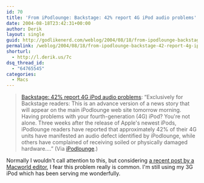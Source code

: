 ```yaml
---
id: 70
title: 'From iPodlounge: Backstage: 42% report 4G iPod audio problems'
date: 2004-08-18T23:42:31+00:00
author: Derik
layout: single
guid: http://godlikenerd.com/weblog/2004/08/18/from-ipodlounge-backstage-42-report-4g-ipod-audio-problems/
permalink: /weblog/2004/08/18/from-ipodlounge-backstage-42-report-4g-ipod-audio-problems/
shorturl:
  - http://l.derik.us/7c
dsq_thread_id:
  - "64765545"
categories:
  - Macs
---
```

> [Backstage: 42% report 4G iPod audio problems](http://backstage.ipodlounge.com/index.php?id=P4753): &#8220;Exclusively for Backstage readers: This is an advance version of a news story that will appear on the main iPodlounge web site tomorrow morning. Having problems with your fourth-generation (4G) iPod? You're not alone. Three weeks after the release of Apple's newest iPods, iPodlounge readers have reported that approximately 42% of their 4G units have manifested an audio defect identified by iPodlounge, while others have complained of receiving soiled or physically damaged hardware&#8230;.&#8221;
(Via [iPodlounge](http://www.ipodlounge.com/).)

Normally I wouldn't call attention to this, but considering [a recent post by a Macworld editor](http://www.macworld.com/weblogs/editors/archives/000283.php?lsrc=editorsblog-0804), I fear this problem really is common. I'm still using my 3G iPod which has been serving me wonderfully.